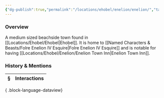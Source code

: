 ```yaml
---
{"dg-publish":true,"permalink":"/locations/ehobel/enelion/enelion/","tags":["Discovered"],"updated":"2025-07-31T14:29:41.326+01:00"}
---
```


### Overview
A medium sized beachside town found in [[Locations/Ehobel/Ehobel\|Ehobel]]. It is home to [[Named Characters & Beasts/Folre Enelion IV Esquire\|Folre Enelion IV Esquire]] and is notable for having [[Locations/Ehobel/Enelion/Enelion Town Inn\|Enelion Town Inn]]. 

### History & Mentions
| § | Interactions |
| - | ------------ |

{ .block-language-dataview}